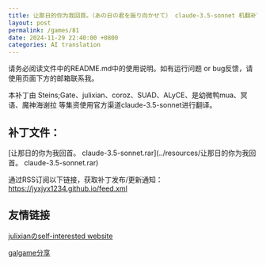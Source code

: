 ```yaml
---
title: 让那日的你为我回首。（あの日の君を振り向かせて） claude-3.5-sonnet 机翻补丁
layout: post
permalink: /games/81
date: 2024-11-29 22:40:00 +0800
categories: AI translation
---
```



请务必阅读文件中的README.md中的使用说明。如有运行问题 or bug反馈，请使用页面下方的邮箱联系我。

本补丁由 Steins;Gate、julixian、coroz、SUAD、ALyCE、是幼微鸭mua、冥语、魔神海谢拉 等集资使用官方渠道claude-3.5-sonnet进行翻译。

## 补丁文件：

[让那日的你为我回首。 claude-3.5-sonnet.rar](../resources/让那日的你为我回首。 claude-3.5-sonnet.rar)

 

通过RSS订阅以下链接，获取补丁发布/更新通知：https://jyxjyx1234.github.io/feed.xml

## 友情链接

[julixianのself-interested website](https://julixian-siw.worldsystem.top/) 

[galgame分享](https://t.me/galgpt)
